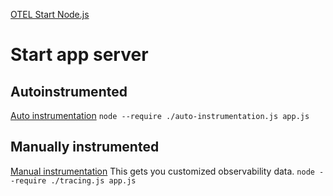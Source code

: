 [OTEL Start Node.js](https://opentelemetry.io/docs/instrumentation/js/getting-started/nodejs/)

# Start app server
## Autoinstrumented
[Auto instrumentation](https://opentelemetry.io/docs/instrumentation/js/getting-started/nodejs/)
`node --require ./auto-instrumentation.js app.js`
## Manually instrumented
[Manual instrumentation](https://opentelemetry.io/docs/instrumentation/js/instrumentation/)
This gets you customized observability data.
`node --require ./tracing.js app.js`